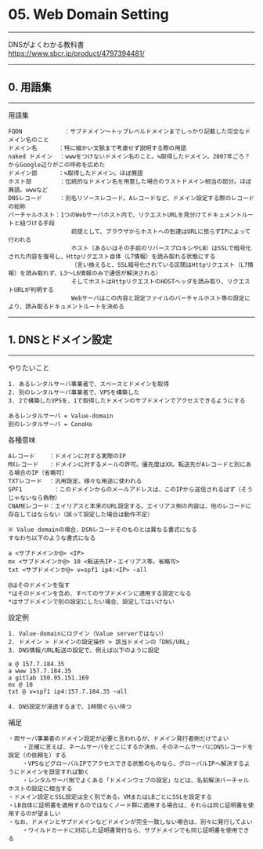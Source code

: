 # 05. Web Domain Setting
________________________________________
DNSがよくわかる教科書  
https://www.sbcr.jp/product/4797394481/

________________________________________
## 0. 用語集
________________________________________
用語集

```text
FQDN            ：サブドメイン～トップレベルドメインまでしっかり記載した完全なドメイン名のこと
ドメイン名      ：特に細かい文脈まで考慮せず説明する際の用語
naked ドメイン  ：wwwをつけないドメイン名のこと。≒取得したドメイン。2007年ごろ？からGoogle辺りがこの呼称を広めた
ドメイン部      ：≒取得したドメイン。ほぼ廃語
ホスト部        ：伝統的なドメイン名を用意した場合のラストドメイン相当の部分。ほぼ廃語。wwwなど
DNSレコード     ：別名リソースレコード。Aレコードなど、ドメイン設定する際のレコードの総称
バーチャルホスト：1つのWebサーバホスト内で、リクエストURLを見分けてドキュメントルートと紐づける手段
                  前提として、ブラウザからホストへの到達はURLに依らずIPによって行われる
                  ホスト（あるいはその手前のリバースプロキシやLB）はSSLで暗号化された内容を復号し、Httpリクエスト自体（L7情報）を読み取れる状態にする
                  （言い換えると、SSL暗号化されている区間はHttpリクエスト（L7情報）を読み取れず、L3～L6情報のみで通信が解決される）
                  そしてホストはHttpリクエストのHOSTヘッダを読み取り、リクエストURLが判明する
                  Webサーバはこの内容と設定ファイルのバーチャルホスト等の設定により、読み取るドキュメントルートを決める
```

________________________________________
## 1. DNSとドメイン設定
________________________________________
やりたいこと

```text
1. あるレンタルサーバ事業者で、スペースとドメインを取得
2. 別のレンタルサーバ事業者で、VPSを構築した
3. 2で構築したVPSを、1で取得したドメインのサブドメインでアクセスできるようにする

あるレンタルサーバ = Value-domain
別のレンタルサーバ = ConoHa
```

各種意味

```text
Aレコード    ：ドメインに対する実際のIP
MXレコード   ：ドメインに対するメールの許可。優先度はXX。転送先がAレコードと別にある場合のIP（省略可）
TXTレコード  ：汎用設定。様々な用途に使われる
SPF1         ：このドメインからのメールアドレスは、このIPから送信されるはず（そうじゃないなら偽物）
CNAMEレコード：エイリアスと本来のURL設定する。エイリアス側の内容は、他のレコードに存在してはならない（誤って設定した場合は動作不定）

※ Value domainの場合、DSNレコードそのものとは異なる書式になる
すなわち以下のような書式になる

a <サブドメインか@> <IP>
mx <サブドメインか@> 10 <転送先IP・エイリアス等。省略可>
txt <サブドメインか@> v=spf1 ip4:<IP> ~all

@はそのドメインを指す
*はそのドメインを含め、すべてのサブドメインに適用する設定となる
*はサブドメインで別の設定にしたい場合、設定してはいけない
```

設定例

```text
1. Value-domainにログイン（Value serverではない）
2. ドメイン > ドメインの設定操作 > 該当ドメインの「DNS/URL」
3. DNS情報/URL転送の設定で、例えば以下のように設定

a @ 157.7.184.35
a www 157.7.184.35
a gitlab 150.95.151.169
mx @ 10
txt @ v=spf1 ip4:157.7.184.35 ~all

4. DNS設定が浸透するまで、1時間ぐらい待つ
```

補足

```text
・両サーバ事業者のドメイン設定が必要と言われるが、ドメイン発行者側だけでよい
    ・正確に言えば、ネームサーバをどこにするか決め、そのネームサーバにDNSレコードを設定（の依頼を）する
    ・VPSなどグローバルIPでアクセスできる状態のものなら、グローバルIPへ解決するようにドメインを設定すれば動く
    ・レンタルサーバ側でよくある「ドメインウェブの設定」などは、名前解決バーチャルホストの設定に相当する
・ドメイン設定とSSL設定は全く別である。VMまたはLBごとにSSLを設定する
・LB自体に証明書を適用するのではなくノード群に適用する場合は、それらは同じ証明書を使用するのが望ましい
・なお、ドメインとサブドメインなどドメインが完全一致しない場合は、別々に発行してよい
    ・ワイルドカードに対応した証明書発行なら、サブドメインでも同じ証明書を使用できる
```
